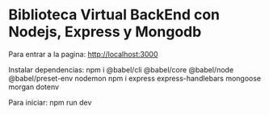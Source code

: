 # Biblioteca Virtual BackEnd con Nodejs, Express y Mongodb

Para entrar a la pagina: <a target="_blank" href="http://localhost:3000">http://localhost:3000</a>

Instalar dependencias:
npm i @babel/cli @babel/core @babel/node @babel/preset-env nodemon
npm i express express-handlebars mongoose morgan dotenv

Para iniciar:
npm run dev